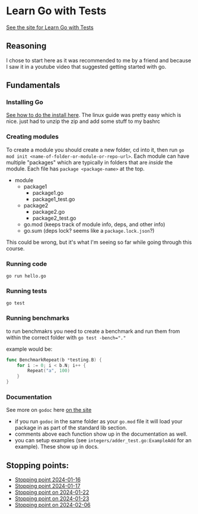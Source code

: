 # Learn Go with Tests

[See the site for Learn Go with Tests](https://quii.gitbook.io/learn-go-with-tests/)

## Reasoning 

I chose to start here as it was recommended to me by a friend and because I saw it in a youtube video that suggested getting started with go. 

## Fundamentals 

### Installing Go

[See how to do the install here](https://go.dev/doc/install). The linux guide was pretty easy which is nice. just had to unzip the zip and add some stuff to my bashrc

### Creating modules 

To create a module you should create a new folder, cd into it, then run `go mod init <name-of-folder-or-module-or-repo-url>`. 
Each module can have multiple "packages" which are typically in folders that are *inside* the module. Each file has `package <package-name>` at the top. 

- module 
  - package1
    - package1.go
    - package1_test.go
  - package2
    - package2.go
    - package2_test.go
  - go.mod (keeps track of module info, deps, and other info)
  - go.sum (deps lock? seems like a `package.lock.json`?)

This could be wrong, but it's what I'm seeing so far while going through this course.

### Running code 
`go run hello.go`

### Running tests
`go test`

### Running benchmarks 

to run benchmakrs you need to create a benchmark and run them from within the correct folder with `go test -bench="."`

example would be: 

```go
func BenchmarkRepeat(b *testing.B) {
	for i := 0; i < b.N; i++ {
		Repeat("a", 100)
	}
}
```

### Documentation 

See more on `godoc` here [on the site](https://quii.gitbook.io/learn-go-with-tests/go-fundamentals/hello-world#go-doc)

- if you run `godoc` in the same folder as your `go.mod` file it will load your package in as part of the standard lib section.
- comments above each function show up in the documentation as well.
- you can setup examples (see `integers/adder_test.go:ExampleAdd` for an example). These show up in docs. 

## Stopping points: 
- [Stopping point 2024-01-16](https://quii.gitbook.io/learn-go-with-tests/go-fundamentals/hello-world#keep-going-more-requirements)
- [Stopping point 2024-01-17](https://quii.gitbook.io/learn-go-with-tests/go-fundamentals/arrays-and-slices)
- [Stopping point on 2024-01-22](https://quii.gitbook.io/learn-go-with-tests/go-fundamentals/arrays-and-slices#write-the-test-first-3)
- [Stopping point on 2024-01-23](https://quii.gitbook.io/learn-go-with-tests/go-fundamentals/structs-methods-and-interfaces)
- [Stopping point on 2024-02-06](https://quii.gitbook.io/learn-go-with-tests/go-fundamentals/pointers-and-errors#refactor)